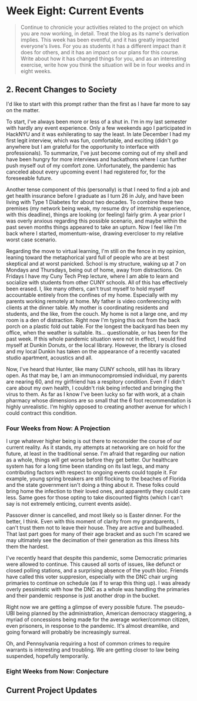 # Week Eight: Current Events

>Continue to chronicle your activities related to the project on which you are now working, in detail. Treat the blog as its name's derivation implies.
>This week has been eventful, and it has greatly impacted everyone's lives. For you as students it has a different impact than it does for others, and it has an impact on our plans for this course. Write about how it has changed things for you, and as an interesting exercise, write how you think the situation will be in four weeks and in eight weeks.

## 2. Recent Changes to Society
I'd like to start with this prompt rather than the first as I have far more to say on the matter. 

To start, I've always been more or less of a shut in. I'm in my last semester with hardly any event experience. Only a few weekends ago I participated in HackNYU and it was exhilerating to say the least. In late December I had my first legit interview, which was fun, comfortable, and exciting (didn't go anywhere but I am grateful for the opportunity to interface with professionals). To summarize, I've just become coming out of my shell and have been hungry for more interviews and hackathons where I can further push myself out of my comfort zone. Unfortunately, the pandemic has canceled about every upcoming event I had registered for, for the foreseeable future.

Another tense component of this (personally) is that I need to find a job and get health insurance before I graduate as I turn 26 in July, and have been living with Type 1 Diabetes for about two decades. To combine these two premises (my network being weak, my resume dry of internship experience, with this deadline), things are looking (or feeling) fairly grim. A year prior I was overly anxious regarding this possible scenario, and maybe within the past seven months things appeared to take an upturn. Now I feel like I'm back where I started, momentum-wise, drawing evercloser to my relative worst case scenario.

Regarding the move to virtual learning, I'm still on the fence in my opinion, leaning toward the metaphorical yard full of people who are at best skeptical and at worst panicked. School is my structure, waking up at 7 on Mondays and Thursdays, being out of home, away from distractions. On Fridays I have my Cuny Tech Prep lecture, where I am able to learn and socialize with students from other CUNY schools. All of this has effectively been erased. I, like many others, can't trust myself to hold myself accountable entirely from the confines of my home. Especially with my parents working remotely at home. My father is video conferencing with clients at the dinner table. My mother is coordinating residents and students, and the like, from the couch. My home is not a large one, and my room is a den of distraction. Right now I'm typing this out from the back porch on a plastic fold out table. For the longest the backyard has been my office, when the weather is suitable. Its... questionable, or has been for the past week. If this whole pandemic situation were not in effect, I would find myself at Dunkin Donuts, or the local library. However, the library is closed and my local Dunkin has taken on the appearance of a recently vacated studio apartment, acoustics and all. 

Now, I've heard that Hunter, like many CUNY schools, still has its library open. As that may be, I am an immunocompromsied individual, my parents are nearing 60, and my girlfriend has a respitory condition. Even if I didn't care about my own health, I couldn't risk being infected and bringing the virus to them. As far as I know I've been lucky so far with work, at a chain pharmacy whose dimensions are so small that the 6 foot recommendation is highly unrealistic. I'm highly opposed to creating another avenue for which I could contract this condition.


### Four Weeks from Now: A Projection
I urge whatever higher being is out there to reconsider the course of our current reality. As it stands, my attempts at networking are on hold for the future, at least in the traditional sense. I'm afraid that regarding our nation as a whole, things will get worse before they get better. Our healthcare system has for a long time been standing on its last legs, and many contributing factors with respect to ongoing events could topple it. For example, young spring breakers are still flocking to the beaches of Florida and the state government isn't doing a thing about it. These folks could bring home the infection to their loved ones, and apparently they could care less. Same goes for those opting to take discounted flights (which I can't say is not extremely enticing, current events aside). 

Passover dinner is cancelled, and most likely so is Easter dinner. For the better, I think. Even with this moment of clarity from my grandparents, I can't trust them not to leave their house. They are active and bullheaded. That last part goes for many of their age bracket and as such I'm scared we may ultimately see the decimation of their generation as this illness hits them the hardest. 

I've recently heard that despite this pandemic, some Democratic primaries were allowed to continue. This caused all sorts of issues, like defunct or closed polling stations, and a surprising absence of the youth bloc. Friends have called this voter suppresion, especially with the DNC chair urging primaries to continue on schedule (as if to wrap this thing up). I was already overly pessimistic with how the DNC as a whole was handling the primaries and their pandemic response is just another drop in the bucket. 

Right now we are getting a glimpse of every possible future. The pseudo-UBI being planned by the administration, American democracy staggering, a myriad of concessions being made for the average worker/common citizen, even prisoners, in response to the pandemic. It's almost dreamlike, and going forward will probably be increasingly surreal. 

Oh, and Pennsylvania requiring a host of common crimes to require warrants is interesting and troubling. We are getting closer to law being suspended, hopefully temporarily. 

### Eight Weeks from Now: Conjecture

## Current Project Updates

